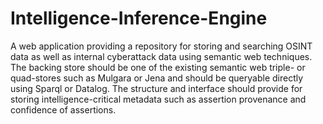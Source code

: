 Intelligence-Inference-Engine
=============================

A web application providing a repository for storing and searching OSINT data as well as internal cyberattack data using semantic web techniques. 
The backing store should be one of the existing semantic web triple- or quad-stores such as Mulgara or Jena and should be queryable directly using 
Sparql or Datalog. The structure and interface should provide for storing intelligence-critical metadata such as assertion provenance and confidence of assertions.
